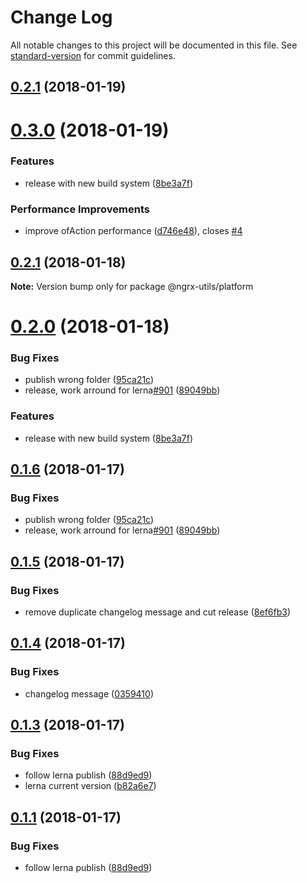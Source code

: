# Change Log

All notable changes to this project will be documented in this file. See [standard-version](https://github.com/conventional-changelog/standard-version) for commit guidelines.

<a name="0.2.1"></a>
## [0.2.1](https://github.com/ngrx-utils/ngrx-utils/compare/v0.3.0...v0.2.1) (2018-01-19)



<a name="0.3.0"></a>
# [0.3.0](https://github.com/ngrx-utils/ngrx-utils/compare/v0.1.6...v0.3.0) (2018-01-19)


### Features

* release with new build system ([8be3a7f](https://github.com/ngrx-utils/ngrx-utils/commit/8be3a7f))


### Performance Improvements

* improve ofAction performance ([d746e48](https://github.com/ngrx-utils/ngrx-utils/commit/d746e48)), closes [#4](https://github.com/ngrx-utils/ngrx-utils/issues/4)




<a name="0.2.1"></a>

## [0.2.1](https://github.com/ngrx-utils/ngrx-utils/compare/v0.2.0...v0.2.1) (2018-01-18)

**Note:** Version bump only for package @ngrx-utils/platform

<a name="0.2.0"></a>

# [0.2.0](https://github.com/ngrx-utils/ngrx-utils/compare/v0.1.5...v0.2.0) (2018-01-18)

### Bug Fixes

* publish wrong folder ([95ca21c](https://github.com/ngrx-utils/ngrx-utils/commit/95ca21c))
* release, work arround for lerna[#901](https://github.com/ngrx-utils/ngrx-utils/issues/901) ([89049bb](https://github.com/ngrx-utils/ngrx-utils/commit/89049bb))

### Features

* release with new build system ([8be3a7f](https://github.com/ngrx-utils/ngrx-utils/commit/8be3a7f))

<a name="0.1.6"></a>

## [0.1.6](https://github.com/ngrx-utils/ngrx-utils/compare/v0.1.5...v0.1.6) (2018-01-17)

### Bug Fixes

* publish wrong folder ([95ca21c](https://github.com/ngrx-utils/ngrx-utils/commit/95ca21c))
* release, work arround for lerna[#901](https://github.com/lerna/lerna/issues/901) ([89049bb](https://github.com/ngrx-utils/ngrx-utils/commit/89049bb))

<a name="0.1.5"></a>

## [0.1.5](https://github.com/ngrx-utils/ngrx-utils/compare/v0.1.4...v0.1.5) (2018-01-17)

### Bug Fixes

* remove duplicate changelog message and cut release ([8ef6fb3](https://github.com/ngrx-utils/ngrx-utils/commit/8ef6fb3))

<a name="0.1.4"></a>

## [0.1.4](https://github.com/ngrx-utils/ngrx-utils/compare/v0.1.3...v0.1.4) (2018-01-17)

### Bug Fixes

* changelog message ([0359410](https://github.com/ngrx-utils/ngrx-utils/commit/0359410))

<a name="0.1.3"></a>

## [0.1.3](https://github.com/ngrx-utils/ngrx-utils/compare/v0.1.2...v0.1.3) (2018-01-17)

### Bug Fixes

* follow lerna publish ([88d9ed9](https://github.com/ngrx-utils/ngrx-utils/commit/88d9ed9))
* lerna current version ([b82a6e7](https://github.com/ngrx-utils/ngrx-utils/commit/b82a6e7))

<a name="0.1.1"></a>

## [0.1.1](https://github.com/ngrx-utils/ngrx-utils/compare/v0.1.2...v0.1.1) (2018-01-17)

### Bug Fixes

* follow lerna publish ([88d9ed9](https://github.com/ngrx-utils/ngrx-utils/commit/88d9ed9))

